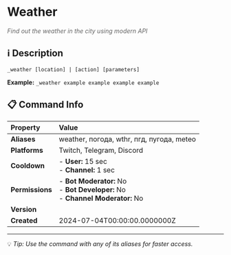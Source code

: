 # Weather

<span style="color: #666; font-style: italic;">Find out the weather in the city using modern API</span>

## ℹ️ Description

`_weather [location] | [action] [parameters]`

**Example:** `_weather example example example example`

## 📋 Command Info

| **Property** | **Value** |
|:----------------|:----------------|
| **Aliases** | weather, погода, wthr, пгд, пугода, meteo |
| **Platforms** | Twitch, Telegram, Discord |
| **Cooldown** | - **User:** 15 sec<br> - **Channel:** 1 sec |
| **Permissions** | - **Bot Moderator:** No<br> - **Bot Developer:** No<br> - **Channel Moderator:** No |
| **Version** |  |
| **Created** | 2024-07-04T00:00:00.0000000Z |

---

💡 *Tip: Use the command with any of its aliases for faster access.*
